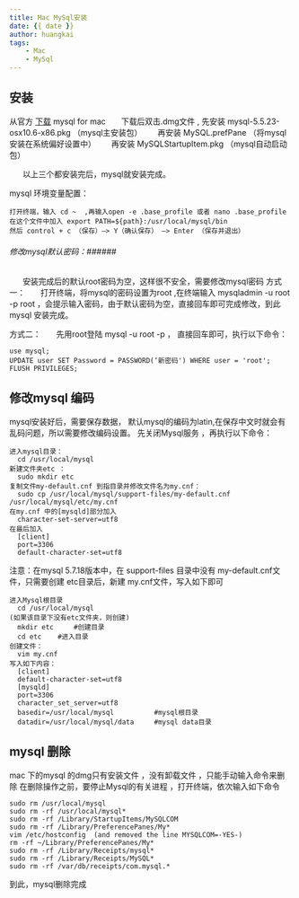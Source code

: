 ```yaml
---
title: Mac MySql安装
date: {{ date }}
author: huangkai
tags: 
	- Mac
	- MySql
---
```


## 安装 ##
从官方 [下载](http://dev.mysql.com/downloads/mysql/) mysql for mac
&nbsp;&nbsp;&nbsp;&nbsp;&nbsp;&nbsp;下载后双击.dmg文件 , 先安装 mysql-5.5.23-osx10.6-x86.pkg （mysql主安装包）
&nbsp;&nbsp;&nbsp;&nbsp;&nbsp;&nbsp;再安装 MySQL.prefPane （将mysql安装在系统偏好设置中） 
&nbsp;&nbsp;&nbsp;&nbsp;&nbsp;&nbsp;再安装 MySQLStartupItem.pkg （mysql自动启动包）

&nbsp;&nbsp;&nbsp;&nbsp;&nbsp;&nbsp;以上三个都安装完后，mysql就安装完成。

mysql 环境变量配置：
```text
打开终端，输入 cd ~  ,再输入open -e .base_profile 或者 nano .base_profile 
在这个文件中加入 export PATH=${path}:/usr/local/mysql/bin
然后 control + c （保存）—> Y（确认保存） —> Enter （保存并退出） 
```
###### 修改mysql默认密码：######
&nbsp;&nbsp;&nbsp;&nbsp;&nbsp;&nbsp;安装完成后的默认root密码为空，这样很不安全，需要修改mysql密码
方式一：
&nbsp;&nbsp;&nbsp;&nbsp;&nbsp;&nbsp;打开终端，将mysql的密码设置为root ,在终端输入 mysqladmin -u root -p root ，会提示输入密码，由于默认密码为空，直接回车即可完成修改，到此mysql 安装完成。

方式二：
&nbsp;&nbsp;&nbsp;&nbsp;&nbsp;&nbsp;先用root登陆 mysql -u root -p ， 直接回车即可，执行以下命令：
```text
use mysql;
UPDATE user SET Password = PASSWORD(‘新密码') WHERE user = 'root';
FLUSH PRIVILEGES;
```
## 修改mysql 编码 ##
mysql安装好后，需要保存数据，     默认mysql的编码为latin,在保存中文时就会有乱码问题，所以需要修改编码设置。
先关闭Mysql服务 ，再执行以下命令：
```text
进入mysql目录：	
  cd /usr/local/mysql
新建文件夹etc ：   
  sudo mkdir etc
复制文件my-default.cnf 到指目录并修改文件名为my.cnf： 
  sudo cp /usr/local/mysql/support-files/my-default.cnf /usr/local/mysql/etc/my.cnf
在my.cnf 中的[mysqld]部分加入
  character-set-server=utf8
在最后加入
  [client]
  port=3306
  default-character-set=utf8
```
注意：在mysql 5.7.18版本中，在 support-files 目录中没有 my-default.cnf文件，只需要创建 etc目录后，新建 my.cnf文件，写入如下即可
```
进入Mysql根目录
  cd /usr/local/mysql
(如果该目录下没有etc文件夹，则创建)
  mkdir etc 	#创建目录
  cd etc	#进入目录
创建文件：
  vim my.cnf
写入如下内容：
  [client]
  default-character-set=utf8
  [mysqld]
  port=3306
  character_set_server=utf8
  basedir=/usr/local/mysql 			#mysql根目录
  datadir=/usr/local/mysql/data		#mysql data目录

```

## mysql 删除 ##
mac 下的mysql 的dmg只有安装文件 ，没有卸载文件 ，只能手动输入命令来删除
在删除操作之前，要停止Mysql的有关进程 ，打开终端，依次输入如下命令
```
sudo rm /usr/local/mysql
sudo rm -rf /usr/local/mysql*
sudo rm -rf /Library/StartupItems/MySQLCOM
sudo rm -rf /Library/PreferencePanes/My*
vim /etc/hostconfig  (and removed the line MYSQLCOM=-YES-)
rm -rf ~/Library/PreferencePanes/My*
sudo rm -rf /Library/Receipts/mysql*
sudo rm -rf /Library/Receipts/MySQL*
sudo rm -rf /var/db/receipts/com.mysql.*
```
到此，mysql删除完成
